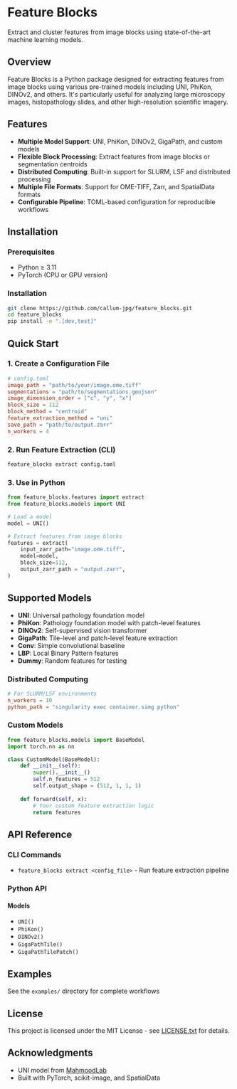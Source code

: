 # Feature Blocks

Extract and cluster features from image blocks using state-of-the-art machine learning models.

## Overview

Feature Blocks is a Python package designed for extracting features from image blocks using various pre-trained models including UNI, PhiKon, DINOv2, and others. It's particularly useful for analyzing large microscopy images, histopathology slides, and other high-resolution scientific imagery.

## Features

- **Multiple Model Support**: UNI, PhiKon, DINOv2, GigaPath, and custom models
- **Flexible Block Processing**: Extract features from image blocks or segmentation centroids
- **Distributed Computing**: Built-in support for SLURM, LSF and distributed processing
- **Multiple File Formats**: Support for OME-TIFF, Zarr, and SpatialData formats
- **Configurable Pipeline**: TOML-based configuration for reproducible workflows

## Installation

### Prerequisites

- Python ≥ 3.11
- PyTorch (CPU or GPU version)


### Installation

```bash
git clone https://github.com/callum-jpg/feature_blocks.git
cd feature_blocks
pip install -e ".[dev,test]"
```

## Quick Start

### 1. Create a Configuration File

```toml
# config.toml
image_path = "path/to/your/image.ome.tiff"
segmentations = "path/to/segmentations.geojson"
image_dimension_order = ["c", "y", "x"]
block_size = 112
block_method = "centroid"
feature_extraction_method = "uni"
save_path = "path/to/output.zarr"
n_workers = 4
```

### 2. Run Feature Extraction (CLI)

```bash
feature_blocks extract config.toml
```

### 3. Use in Python

```python
from feature_blocks.features import extract
from feature_blocks.models import UNI

# Load a model
model = UNI()

# Extract features from image blocks
features = extract(
    input_zarr_path="image.ome.tiff",
    model=model,
    block_size=112,
    output_zarr_path = "output.zarr",
)
```

## Supported Models

- **UNI**: Universal pathology foundation model
- **PhiKon**: Pathology foundation model with patch-level features  
- **DINOv2**: Self-supervised vision transformer
- **GigaPath**: Tile-level and patch-level feature extraction
- **Conv**: Simple convolutional baseline
- **LBP**: Local Binary Pattern features
- **Dummy**: Random features for testing

### Distributed Computing

```toml
# For SLURM/LSF environments
n_workers = 10
python_path = "singularity exec container.simg python"
```

### Custom Models

```python
from feature_blocks.models import BaseModel
import torch.nn as nn

class CustomModel(BaseModel):
    def __init__(self):
        super().__init__()
        self.n_features = 512
        self.output_shape = (512, 1, 1, 1)
        
    def forward(self, x):
        # Your custom feature extraction logic
        return features
```

## API Reference

### CLI Commands

- `feature_blocks extract <config_file>` - Run feature extraction pipeline

### Python API

#### Models
- `UNI()`
- `PhiKon()`
- `DINOv2()` 
- `GigaPathTile()`
- `GigaPathTilePatch()`

## Examples

See the `examples/` directory for complete workflows

## License

This project is licensed under the MIT License - see [LICENSE.txt](LICENSE.txt) for details.

## Acknowledgments

- UNI model from [MahmoodLab](https://huggingface.co/MahmoodLab/UNI2-h)
- Built with PyTorch, scikit-image, and SpatialData